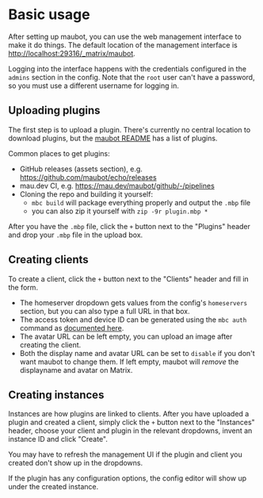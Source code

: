 # Basic usage
After setting up maubot, you can use the web management interface to make it do
things. The default location of the management interface is <http://localhost:29316/_matrix/maubot>.

Logging into the interface happens with the credentials configured in the
`admins` section in the config. Note that the `root` user can't have a password,
so you must use a different username for logging in.

## Uploading plugins
The first step is to upload a plugin. There's currently no central location to
download plugins, but the [maubot README](https://github.com/maubot/maubot) has
a list of plugins.

Common places to get plugins:
* GitHub releases (assets section), e.g. <https://github.com/maubot/echo/releases>
* mau.dev CI, e.g. <https://mau.dev/maubot/github/-/pipelines>
* Cloning the repo and building it yourself:
  * `mbc build` will package everything properly and output the `.mbp` file
  * you can also zip it yourself with `zip -9r plugin.mbp *`

After you have the `.mbp` file, click the `+` button next to the "Plugins"
header and drop your `.mbp` file in the upload box.

## Creating clients
To create a client, click the `+` button next to the "Clients" header and fill
in the form.

* The homeserver dropdown gets values from the config's `homeservers` section,
  but you can also type a full URL in that box.
* The access token and device ID can be generated using the `mbc auth` command
  as [documented here](https://docs.mau.fi/maubot/usage/cli/auth.html).
* The avatar URL can be left empty, you can upload an image after creating the
  client.
* Both the display name and avatar URL can be set to `disable` if you don't want
  maubot to change them. If left empty, maubot will *remove* the displayname and
  avatar on Matrix.

## Creating instances
Instances are how plugins are linked to clients. After you have uploaded a
plugin and created a client, simply click the `+` button next to the "Instances"
header, choose your client and plugin in the relevant dropdowns, invent an
instance ID and click "Create".

You may have to refresh the management UI if the plugin and client you created
don't show up in the dropdowns.

If the plugin has any configuration options, the config editor will show up
under the created instance.
